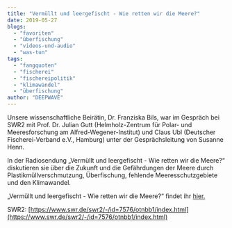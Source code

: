 ```yaml
---
title: "Vermüllt und leergefischt - Wie retten wir die Meere?"
date: 2019-05-27
blogs: 
  - "favoriten"
  - "überfischung"
  - "videos-und-audio"
  - "was-tun"
tags: 
  - "fangquoten"
  - "fischerei"
  - "fischereipolitik"
  - "klimawandel"
  - "überfischung"
author: "DEEPWAVE"
---
```


Unsere wissenschaftliche Beirätin, Dr. Franziska Bils, war im Gespräch bei SWR2 mit Prof. Dr. Julian Gutt (Helmholz-Zentrum für Polar- und Meeresforschung am Alfred-Wegener-Institut) und Claus Ubl (Deutscher Fischerei-Verband e.V., Hamburg) unter der Gesprächsleitung von Susanne Henn.

In der Radiosendung „Vermüllt und leergefischt - Wie retten wir die Meere?“ diskutieren sie über die Zukunft und die Gefährdungen der Meere durch  Plastikmüllverschmutzung, Überfischung, fehlende Meeresschutzgebiete und den Klimawandel.

„Vermüllt und leergefischt - Wie retten wir die Meere?“ findet ihr [hier.](https://www.swr.de/swr2/programm/sendungen/swr2-forum/swr2-forum-vermuellt-und-leergefischt/-/id=660214/did=23790736/nid=660214/2eeaai/index.html)

SWR2: [https://www.swr.de/swr2/-/id=7576/otnbb1/index.html](https://www.swr.de/swr2/-/id=7576/otnbb1/index.html)
